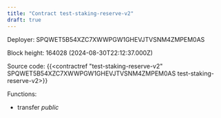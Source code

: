 ```yaml
---
title: "Contract test-staking-reserve-v2"
draft: true
---
```

Deployer: SPQWET5B54XZC7XWWPGW1GHEVJTVSNM4ZMPEM0AS


 



Block height: 164028 (2024-08-30T22:12:37.000Z)

Source code: {{<contractref "test-staking-reserve-v2" SPQWET5B54XZC7XWWPGW1GHEVJTVSNM4ZMPEM0AS test-staking-reserve-v2>}}

Functions:

* transfer _public_

